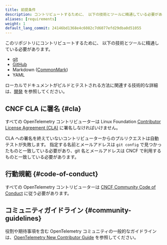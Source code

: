 ```yaml
---
title: 前提条件
description: コントリビュートするために、 以下の技術とツールに精通している必要があります。
aliases: [requirements]
weight: 1
default_lang_commit: 24146bd1368e4c6082c7d6077efd29dba0d51055
---
```


このリポジトリにコントリビュートするために、 以下の技術とツールに精通している必要があります。

- [git](https://git-scm.com/)
- [GitHub](https://github.com/)
- Markdown ([CommonMark](https://commonmark.org/))
- YAML

ローカルでドキュメントがビルドとテストされる方法に関連する技術的な詳細は、[開発](../development) を参照してください。

## CNCF CLA に署名 {#cla}

すべての OpenTelemetry コントリビューターは Linux Foundation [Contributor License Agreement (CLA)][CLA] に署名しなければいけません。

CLA への署名を終えていないコントリビューターからのプルリクエストは自動テストが失敗します。
指定する名前とメールアドレスは `git config` で見つかったものと一致している必要があり、git 名とメールアドレスは CNCF で利用するものと一致している必要があります。

## 行動規範 {#code-of-conduct}

すべての OpenTelemetry コントリビューターは [CNCF Community Code of Conduct][CoC] に従う必要があります。

## コミュニティガイドライン {#community-guidelines}

役割や期待事項を含む OpenTelemetry コミュニティの一般的なガイドラインは、[OpenTelemetry New Contributor Guide][NCG] を参照してください。

[CLA]: https://docs.linuxfoundation.org/lfx/easycla/contributors
[CoC]: https://github.com/cncf/foundation/blob/main/code-of-conduct.md
[NCG]: https://github.com/open-telemetry/community/blob/main/guides/contributor/README.md
